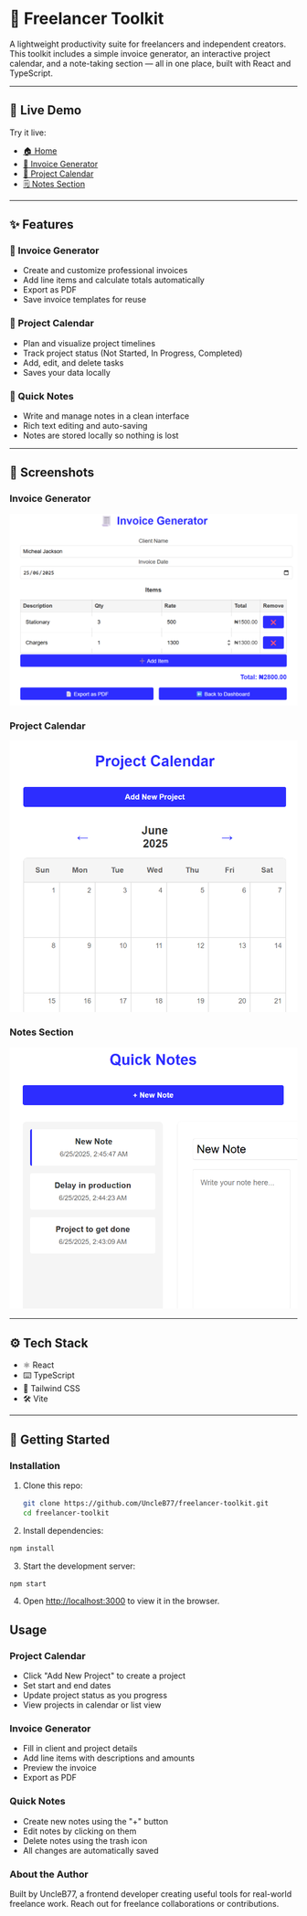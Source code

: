 # 🧰 Freelancer Toolkit

A lightweight productivity suite for freelancers and independent creators. This toolkit includes a simple invoice generator, an interactive project calendar, and a note-taking section — all in one place, built with React and TypeScript.

---

## 🔗 Live Demo

Try it live:

- [🏠 Home](https://uncleb77.github.io/freelancer-toolkit/)
- [🧾 Invoice Generator](https://uncleb77.github.io/freelancer-toolkit/#/invoice)
- [📅 Project Calendar](https://uncleb77.github.io/freelancer-toolkit/#/calendar)
- [🗒️ Notes Section](https://uncleb77.github.io/freelancer-toolkit/#/notes)

---

## ✨ Features

### 🧾 Invoice Generator
- Create and customize professional invoices
- Add line items and calculate totals automatically
- Export as PDF
- Save invoice templates for reuse

### 📅 Project Calendar
- Plan and visualize project timelines
- Track project status (Not Started, In Progress, Completed)
- Add, edit, and delete tasks
- Saves your data locally

### 📝 Quick Notes
- Write and manage notes in a clean interface
- Rich text editing and auto-saving
- Notes are stored locally so nothing is lost

---

## 📸 Screenshots

### Invoice Generator
![Invoice Screenshot](./assets/invoice.png)

### Project Calendar
![Calendar Screenshot](./assets/calendar.png)

### Notes Section
![Notes Screenshot](./assets/notes.png)

---
## ⚙️ Tech Stack

- ⚛️ React
- ⌨️ TypeScript
- 💨 Tailwind CSS
- 🛠️ Vite

---

## 🚀 Getting Started

### Installation

1. Clone this repo:
   ```bash
   git clone https://github.com/UncleB77/freelancer-toolkit.git
   cd freelancer-toolkit


2. Install dependencies:
```bash
npm install
```

3. Start the development server:
```bash
npm start
```

4. Open [http://localhost:3000](http://localhost:3000) to view it in the browser.

## Usage

### Project Calendar
- Click "Add New Project" to create a project
- Set start and end dates
- Update project status as you progress
- View projects in calendar or list view

### Invoice Generator
- Fill in client and project details
- Add line items with descriptions and amounts
- Preview the invoice
- Export as PDF

### Quick Notes
- Create new notes using the "+" button
- Edit notes by clicking on them
- Delete notes using the trash icon
- All changes are automatically saved

### About the Author
Built by UncleB77, a frontend developer creating useful tools for real-world freelance work.
Reach out for freelance collaborations or contributions.
